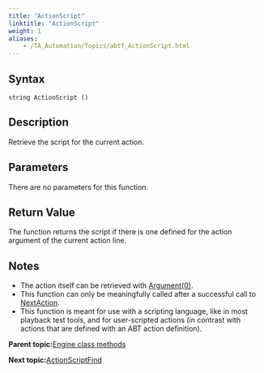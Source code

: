 ```yaml
--- 
title: "ActionScript"
linktitle: "ActionScript"
weight: 1
aliases: 
    - /TA_Automation/Topics/abtf_ActionScript.html
---
```


## Syntax

`string ActionScript ()`

## Description

Retrieve the script for the current action.

## Parameters

There are no parameters for this function.

## Return Value

The function returns the script if there is one defined for the action argument of the current action line.

## Notes

-   The action itself can be retrieved with [Argument\(0\)](/TA_Automation/Topics/abtf_Argument.html).
-   This function can only be meaningfully called after a successful call to [NextAction](/TA_Automation/Topics/abtf_NextAction.html).
-   This function is meant for use with a scripting language, like in most playback test tools, and for user-scripted actions \(in contrast with actions that are defined with an ABT action definition\).

**Parent topic:**[Engine class methods](/TA_Automation/Topics/abtf_Engine_classes.html)

**Next topic:**[ActionScriptFind](/TA_Automation/Topics/abtf_ActionScriptFind.html)

